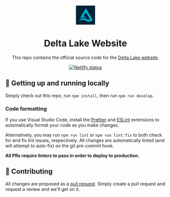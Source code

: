 <p align="center">
  <a href="https://delta.io">
    <img alt="Delta Lake" src="static/images/icon.png" width="60" />
  </a>
</p>
<h1 align="center">Delta Lake Website</h1>

<p align="center">This repo contains the official source code for the <a href="https://delta.io">Delta Lake website</a>.</p>

<p align="center">
  <a href="https://app.netlify.com/sites/delta-lake/deploys">
    <img src="https://api.netlify.com/api/v1/badges/1728ed28-4d36-4f40-9a46-a649be7bb58c/deploy-status" alt="Netlify status">
  </a>
</p>

## :rocket: Getting up and running locally

Simply check out this repo, run `npm install`, then run `npm run develop`.

### Code formatting

If you use Visual Studio Code, install the [Prettier](https://marketplace.visualstudio.com/items?itemName=esbenp.prettier-vscode) and [ESLint](https://marketplace.visualstudio.com/items?itemName=dbaeumer.vscode-eslint) extensions to automatically format your code as you make changes.

Alternatively, you may run `npm run lint` or `npm run lint:fix` to both check for and fix lint issues, respectively. All changes are automatically linted (and will attempt to auto-fix) on the git pre-commit hook.

**All PRs require linters to pass in order to deploy to production.**

## :handshake: Contributing

All changes are proposed as a [pull request](https://github.com/jakebellacera/delta-lake/pulls). Simply create a pull request and request a review and we'll get on it.
